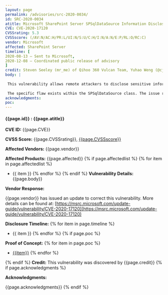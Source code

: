 ```yaml
---
layout: page
permalink: /advisories/src-2020-0034/
id: SRC-2020-0034
atitle: Microsoft SharePoint Server SPSqlDataSource Information Disclosure Vulnerability
CVE: CVE-2020-17120
CVSSrating: 5.3
CVSSscore: (/AV:N/AC:H/PR:L/UI:N/S:U/C:H/I:N/A:N/E:P/RL:O/RC:C)
vendor: Microsoft
affected: SharePoint Server
timeline: [
2020-08-13 – Sent to Microsoft,
2020-12-08 – Coordinated public release of advisory
]
credit: Steven Seeley (mr_me) of Qihoo 360 Vulcan Team, Yuhao Weng (@cjm00nw) of Sangfor and Zhiniang Peng(@edwardzpeng)
body: |
 
 This vulnerability allows remote attackers to disclose sensitive information on affected installations of SharePoint Server. Authentication is required to exploit this vulnerability.
 
 The specific flaw exists within the SPSqlDataSource class. The issue results from the lack of proper validation of the user-supplied ConnectionString property. In some cases, an attacker can leverage this vulnerability to disclose files in the context of the Administrator.
acknowledgments:
poc:
---
```


#### **{{page.id}} : {{page.atitle}}**

**CVE ID:**
{{page.CVE}}

**CVSS Score:**
{{page.CVSSrating}}, [{{page.CVSSscore}}](https://nvd.nist.gov/vuln-metrics/cvss/v3-calculator?vector={{page.CVSSscore}})

**Affected Vendors:**
{{page.vendor}}

**Affected Products:**
{{page.affected}}
{% if page.affectedlist %}
{% for item in page.affectedlist %}
  - {{ item }}
{% endfor %}
{% endif %}
**Vulnerability Details:**
{{page.body}}

**Vendor Response:**

{{page.vendor}} has issued an update to correct this vulnerability. More details can be found at: [https://msrc.microsoft.com/update-guide/vulnerability/CVE-2020-17120](https://msrc.microsoft.com/update-guide/vulnerability/CVE-2020-17120)

**Disclosure Timeline:**
{% for item in page.timeline %}
  - {{ item }}
{% endfor %}
{% if page.poc %}

**Proof of Concept:**
{% for item in page.poc %}
  - [{{item}}]({{item}})
{% endfor %}

{% endif %}
**Credit:**
This vulnerability was discovered by {{page.credit}}
{% if page.acknowledgments %}

**Acknowledgments:**

{{page.acknowledgments}}
{% endif %}
